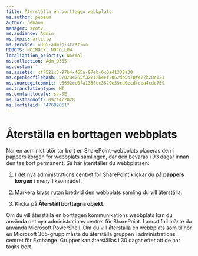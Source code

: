 ```yaml
---
title: Återställa en borttagen webbplats
ms.author: pebaum
author: pebaum
manager: scotv
ms.audience: Admin
ms.topic: article
ms.service: o365-administration
ROBOTS: NOINDEX, NOFOLLOW
localization_priority: Normal
ms.collection: Adm_O365
ms.custom: ''
ms.assetid: cf7521c3-97b4-465a-97eb-6c0a41338a30
ms.openlocfilehash: 570284765f32212b4ef2062db5b70f427b28c121
ms.sourcegitcommit: c6692ce0fa1358ec3529e59ca0ecdfdea4cdc759
ms.translationtype: MT
ms.contentlocale: sv-SE
ms.lasthandoff: 09/14/2020
ms.locfileid: "47692061"
---
```

# <a name="restore-a-deleted-site"></a>Återställa en borttagen webbplats

När en administratör tar bort en SharePoint-webbplats placeras den i pappers korgen för webbplats samlingen, där den bevaras i 93 dagar innan den tas bort permanent. Så här återställer du webbplatsen:
  
1. I det nya administrations centret för SharePoint klickar du på **pappers korgen** i menyfliksområdet. 
    
2. Markera kryss rutan bredvid den webbplats samling du vill återställa.
    
3. Klicka på **Återställ borttagna objekt**.
    
Om du vill återställa en borttagen kommunikations webbplats kan du använda det nya administrations centret för SharePoint. I annat fall måste du använda Microsoft PowerShell. Om du vill återställa en webbplats som tillhör en Microsoft 365-grupp måste du återställa gruppen i administrations centret för Exchange. Grupper kan återställas i 30 dagar efter att de har tagits bort.
  

